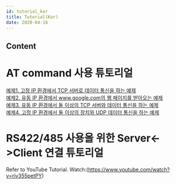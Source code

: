 ```yaml
---
id: tutorial_kor
title: Tutorial(Kor)
date: 2020-04-16
---
```



## Content
# AT command 사용 튜토리얼

[예제1. 고정 IP 환경에서 TCP 서버로 데이터 통신을 하는
예제](/products/wiz550s2e/wiz550s2e_tutorial_kr/exam1)  
[예제2. 유동 IP 환경에서 www.google.com의 웹 페이지를 받아오는
예제](/products/wiz550s2e/wiz550s2e_tutorial_kr/exam2)  
[예제3. 유동 IP 환경에서 둘 이상의 TCP 서버와 데이터 통신을 하는
예제](/products/wiz550s2e/wiz550s2e_tutorial_kr/exam3)  
[예제4. 고정 IP 환경에서 둘 이상의 장치와 UDP 데이터 통신을 하는
예제](/products/wiz550s2e/wiz550s2e_tutorial_kr/exam4)

# RS422/485 사용을 위한 Server\<-\>Client 연결 튜토리얼

Refer to YouTube Tutorial.
Watch:(https://www.youtube.com/watch?v=riv355petPY)
